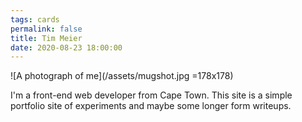 ```yaml
---
tags: cards
permalink: false
title: Tim Meier
date: 2020-08-23 18:00:00
---
```

![A photograph of me](/assets/mugshot.jpg =178x178)

I'm a front-end web developer from Cape Town. This site is a simple portfolio
site of experiments and maybe some longer form writeups.